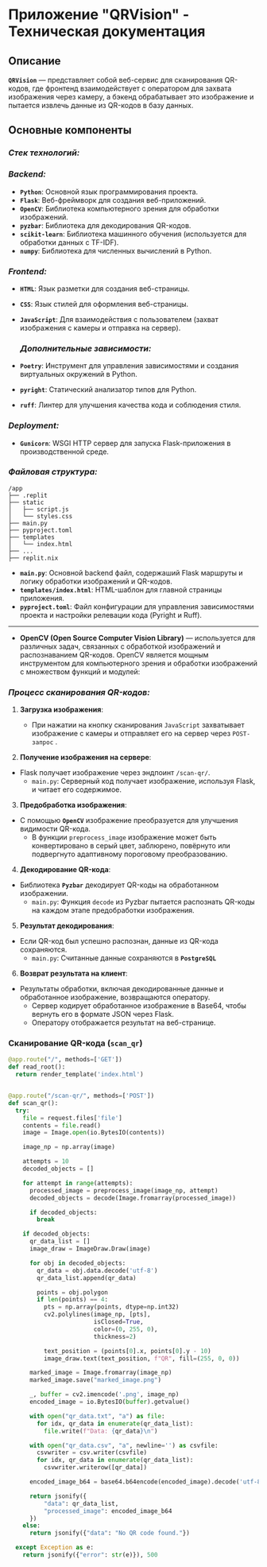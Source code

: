 # Приложение "QRVision" - Техническая документация

## Описание

**`QRVision`** — представляет собой веб-сервис для сканирования QR-кодов, где фронтенд взаимодействует с оператором для захвата изображения через камеру, а бэкенд обрабатывает это изображение и пытается извлечь данные из QR-кодов в базу данных.

## Основные компоненты

### _Стек технологий:_

 ### _Backend:_

- **`Python`**: Основной язык программирования проекта.
- **`Flask`**: Веб-фреймворк для создания веб-приложений.
- **`OpenCV`**: Библиотека компьютерного зрения для обработки изображений.
- **`pyzbar`**: Библиотека для декодирования QR-кодов.
- **`scikit-learn`**: Библиотека машинного обучения (используется для обработки данных с TF-IDF).
- **`numpy`**: Библиотека для численных вычислений в Python.
 
 ### _Frontend:_

- **`HTML`**: Язык разметки для создания веб-страницы.
- **`CSS`**: Язык стилей для оформления веб-страницы.
- **`JavaScript`**: Для взаимодействия с пользователем (захват изображения с камеры и отправка на сервер).

  ### _Дополнительные зависимости:_

- **`Poetry`**: Инструмент для управления зависимостями и создания виртуальных окружений в Python.
- **`pyright`**: Статический анализатор типов для Python.
- **`ruff`**: Линтер для улучшения качества кода и соблюдения стиля.

### _Deployment:_

- **`Gunicorn`**: WSGI HTTP сервер для запуска Flask-приложения в производственной среде.

 ### _Файловая структура:_

```shell
/app
├── .replit
├── static
│   ├── script.js
│   └── styles.css
├── main.py
├── pyproject.toml
├── templates
│   └── index.html
├── ...
├── replit.nix
```

- **`main.py`**: Основной backend файл, содержаший Flask маршруты и логику обработки изображений и QR-кодов.
- **`templates/index.html`**: HTML-шаблон для главной страницы приложения.
- **`pyproject.toml`**: Файл конфигурации для управления зависимостями проекта и настройки релевации кода (Pyright и Ruff).
________

  - **OpenCV (Open Source Computer Vision Library)** — используется для различных задач, связанных с обработкой изображений и распознаванием QR-кодов. OpenCV является мощным инструментом для компьютерного зрения и обработки изображений с множеством функций и модулей:

### _Процесс сканирования QR-кодов:_

1. **Загрузка изображения**:
    - При нажатии на кнопку сканирования `JavaScript` захватывает изображение с камеры и отправляет его на сервер через `POST-запрос` .

2. **Получение изображения на сервере**: 
 - Flask получает изображение через эндпоинт `/scan-qr/`.
    - `main.py`: Серверный код получает изображение, используя Flask, и читает его содержимое.

3. **Предобработка изображения**: 
- С помощью **`OpenCV`** изображение преобразуется для улучшения видимости QR-кода.
    - В функции `preprocess_image` изображение может быть конвертировано в серый цвет, заблюрено, повёрнуто или подвергнуто адаптивному пороговому преобразованию.

4. **Декодирование QR-кода**: 
- Библиотека **`Pyzbar`** декодирует QR-коды на обработанном изображении.
    - `main.py`: Функция `decode` из Pyzbar пытается распознать QR-коды на каждом этапе предобработки изображения.

5. **Результат декодирования**: 
- Если QR-код был успешно распознан, данные из QR-кода сохраняются.
    - `main.py`: Считанные данные сохраняются в **`PostgreSQL`**

6. **Возврат результата на клиент**: 
- Результаты обработки, включая декодированные данные и обработанное изображение, возвращаются оператору.
   - Сервер кодирует обработанное изображение в Base64, чтобы вернуть его в формате JSON через Flask.
   - Оператору отображается результат на веб-странице.


### Сканирование QR-кода (`scan_qr`)


```python
@app.route("/", methods=['GET'])
def read_root():
  return render_template('index.html')


@app.route("/scan-qr/", methods=['POST'])
def scan_qr():
  try:
    file = request.files['file']
    contents = file.read()
    image = Image.open(io.BytesIO(contents))

    image_np = np.array(image)

    attempts = 10
    decoded_objects = []

    for attempt in range(attempts):
      processed_image = preprocess_image(image_np, attempt)
      decoded_objects = decode(Image.fromarray(processed_image))

      if decoded_objects:
        break

    if decoded_objects:
      qr_data_list = []
      image_draw = ImageDraw.Draw(image)

      for obj in decoded_objects:
        qr_data = obj.data.decode('utf-8')
        qr_data_list.append(qr_data)

        points = obj.polygon
        if len(points) == 4:
          pts = np.array(points, dtype=np.int32)
          cv2.polylines(image_np, [pts],
                        isClosed=True,
                        color=(0, 255, 0),
                        thickness=2)

          text_position = (points[0].x, points[0].y - 10)
          image_draw.text(text_position, f"QR", fill=(255, 0, 0))

      marked_image = Image.fromarray(image_np)
      marked_image.save("marked_image.png")

      _, buffer = cv2.imencode('.png', image_np)
      encoded_image = io.BytesIO(buffer).getvalue()

      with open("qr_data.txt", "a") as file:
        for idx, qr_data in enumerate(qr_data_list):
          file.write(f"Data: {qr_data}\n")

      with open("qr_data.csv", "a", newline='') as csvfile:
        csvwriter = csv.writer(csvfile)
        for idx, qr_data in enumerate(qr_data_list):
          csvwriter.writerow([qr_data])

      encoded_image_b64 = base64.b64encode(encoded_image).decode('utf-8')

      return jsonify({
          "data": qr_data_list,
          "processed_image": encoded_image_b64
      })
    else:
      return jsonify({"data": "No QR code found."})

  except Exception as e:
    return jsonify({"error": str(e)}), 500
```
